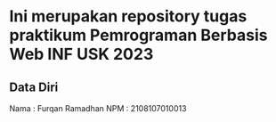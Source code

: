 # Ini merupakan repository tugas praktikum Pemrograman Berbasis Web INF USK 2023

## Data Diri

Nama : Furqan Ramadhan
NPM  : 2108107010013